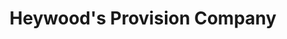 ---
title: "Heywood's Provision Company"
url: /marietta/heywoods-provision-company/
shop: butcher
---